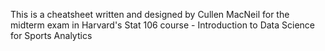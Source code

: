 This is a cheatsheet written and designed by Cullen MacNeil for the midterm exam in Harvard's Stat 106 course - Introduction to Data Science for Sports Analytics
